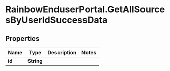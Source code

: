 # RainbowEnduserPortal.GetAllSourcesByUserIdSuccessData

## Properties

Name | Type | Description | Notes
------------ | ------------- | ------------- | -------------
**id** | **String** |  | 


